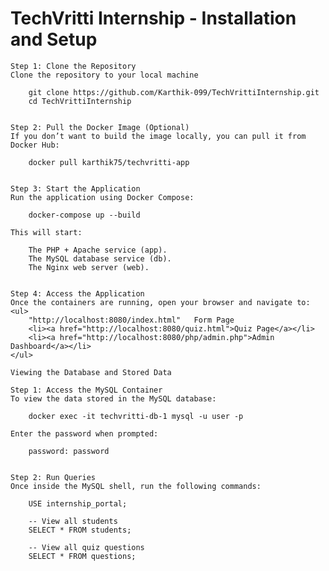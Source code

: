 <!DOCTYPE html>
<html lang="en">
<head>
    <meta charset="UTF-8">
    <meta name="viewport" content="width=device-width, initial-scale=1.0">

</head>
<body>
    <h1>TechVritti Internship - Installation and Setup</h1>
    
    Step 1: Clone the Repository
    Clone the repository to your local machine
    
        git clone https://github.com/Karthik-099/TechVrittiInternship.git
        cd TechVrittiInternship
    
    
    Step 2: Pull the Docker Image (Optional)
    If you don’t want to build the image locally, you can pull it from Docker Hub:
    
        docker pull karthik75/techvritti-app
    
    
    Step 3: Start the Application
    Run the application using Docker Compose:
    
        docker-compose up --build
    
    This will start:
    
        The PHP + Apache service (app).
        The MySQL database service (db).
        The Nginx web server (web).
    
    
    Step 4: Access the Application
    Once the containers are running, open your browser and navigate to:
    <ul>
        "http://localhost:8080/index.html"   Form Page
        <li><a href="http://localhost:8080/quiz.html">Quiz Page</a></li>
        <li><a href="http://localhost:8080/php/admin.php">Admin Dashboard</a></li>
    </ul>
    
    Viewing the Database and Stored Data
    
    Step 1: Access the MySQL Container
    To view the data stored in the MySQL database:
    
        docker exec -it techvritti-db-1 mysql -u user -p
    
    Enter the password when prompted:
    
        password: password
    
    
    Step 2: Run Queries
    Once inside the MySQL shell, run the following commands:
    
        USE internship_portal;

        -- View all students
        SELECT * FROM students;

        -- View all quiz questions
        SELECT * FROM questions;
    
</body>
</html>
